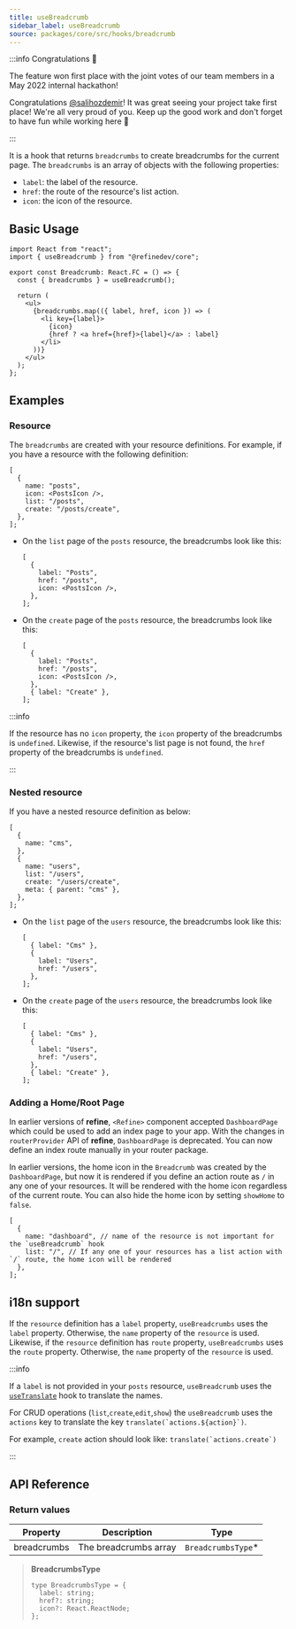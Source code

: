 ```yaml
---
title: useBreadcrumb
sidebar_label: useBreadcrumb
source: packages/core/src/hooks/breadcrumb
---
```


:::info Congratulations 🥇

The feature won first place with the joint votes of our team members in a May 2022 internal hackathon!

Congratulations [@salihozdemir](https://github.com/salihozdemir)! It was great seeing your project take first place! We're all very proud of you. Keep up the good work and don't forget to have fun while working here 🎉

:::

It is a hook that returns `breadcrumbs` to create breadcrumbs for the current page. The `breadcrumbs` is an array of objects with the following properties:

- `label`: the label of the resource.
- `href`: the route of the resource's list action.
- `icon`: the icon of the resource.

## Basic Usage

```tsx
import React from "react";
import { useBreadcrumb } from "@refinedev/core";

export const Breadcrumb: React.FC = () => {
  const { breadcrumbs } = useBreadcrumb();

  return (
    <ul>
      {breadcrumbs.map(({ label, href, icon }) => (
        <li key={label}>
          {icon}
          {href ? <a href={href}>{label}</a> : label}
        </li>
      ))}
    </ul>
  );
};
```

## Examples

### Resource

The `breadcrumbs` are created with your resource definitions. For example, if you have a resource with the following definition:

```tsx
[
  {
    name: "posts",
    icon: <PostsIcon />,
    list: "/posts",
    create: "/posts/create",
  },
];
```

- On the `list` page of the `posts` resource, the breadcrumbs look like this:

  ```tsx
  [
    {
      label: "Posts",
      href: "/posts",
      icon: <PostsIcon />,
    },
  ];
  ```

- On the `create` page of the `posts` resource, the breadcrumbs look like this:

  ```tsx
  [
    {
      label: "Posts",
      href: "/posts",
      icon: <PostsIcon />,
    },
    { label: "Create" },
  ];
  ```

:::info

If the resource has no `icon` property, the `icon` property of the breadcrumbs is `undefined`. Likewise, if the resource's list page is not found, the `href` property of the breadcrumbs is `undefined`.

:::

### Nested resource

If you have a nested resource definition as below:

```tsx
[
  {
    name: "cms",
  },
  {
    name: "users",
    list: "/users",
    create: "/users/create",
    meta: { parent: "cms" },
  },
];
```

- On the `list` page of the `users` resource, the breadcrumbs look like this:

  ```tsx
  [
    { label: "Cms" },
    {
      label: "Users",
      href: "/users",
    },
  ];
  ```

- On the `create` page of the `users` resource, the breadcrumbs look like this:

  ```tsx
  [
    { label: "Cms" },
    {
      label: "Users",
      href: "/users",
    },
    { label: "Create" },
  ];
  ```

### Adding a Home/Root Page

In earlier versions of **refine**, `<Refine>` component accepted `DashboardPage` which could be used to add an index page to your app. With the changes in `routerProvider` API of **refine**, `DashboardPage` is deprecated. You can now define an index route manually in your router package.

In earlier versions, the home icon in the `Breadcrumb` was created by the `DashboardPage`, but now it is rendered if you define an action route as `/` in any one of your resources. It will be rendered with the home icon regardless of the current route. You can also hide the home icon by setting `showHome` to `false`.

```tsx
[
  {
    name: "dashboard", // name of the resource is not important for the `useBreadcrumb` hook
    list: "/", // If any one of your resources has a list action with `/` route, the home icon will be rendered
  },
];
```

## i18n support

If the `resource` definition has a `label` property, `useBreadcrumbs` uses the `label` property. Otherwise, the `name` property of the `resource` is used. Likewise, if the `resource` definition has `route` property, `useBreadcrumbs` uses the `route` property. Otherwise, the `name` property of the `resource` is used.

:::info

If a `label` is not provided in your `posts` resource, `useBreadcrumb` uses the [`useTranslate`](/docs/core/hooks/translate/use-translate) hook to translate the names.

For CRUD operations (`list`,`create`,`edit`,`show`) the `useBreadcrumb` uses the `actions` key to translate the key `` translate(`actions.${action}`) ``.

For example, `create` action should look like: `` translate(`actions.create`) ``

:::

## API Reference

### Return values

| Property    | Description           | Type                |
| ----------- | --------------------- | ------------------- |
| breadcrumbs | The breadcrumbs array | `BreadcrumbsType`\* |

> **BreadcrumbsType**
>
> ```tsx
> type BreadcrumbsType = {
>   label: string;
>   href?: string;
>   icon?: React.ReactNode;
> };
> ```
